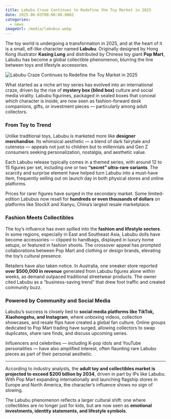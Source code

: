```yaml
---
title: Labubu Craze Continues to Redefine the Toy Market in 2025
date: 2025-06-03T00:00:00.000Z
categories:
  - news
imageUrl: /media/labubus.webp
---
```


The toy world is undergoing a transformation in 2025, and at the heart of it is a small, elf-like character named **Labubu**. Originally designed by Hong Kong illustrator **Kasing Lung** and distributed by Chinese toy giant **Pop Mart**, Labubu has become a global collectible phenomenon, blurring the line between toys and lifestyle accessories.

![Labubu Craze Continues to Redefine the Toy Market in 2025](media/labubus.webp)

What started as a niche art toy series has evolved into an international craze, driven by the rise of **mystery box (blind box)** culture and social media virality. Labubu figurines, packaged in sealed boxes that conceal which character is inside, are now seen as fashion-forward desk companions, gifts, or investment pieces — particularly among adult collectors.

### From Toy to Trend

Unlike traditional toys, Labubu is marketed more like **designer merchandise**. Its whimsical aesthetic — a blend of dark fairytale and cuteness — appeals not just to children but to millennials and Gen Z consumers seeking personalization, nostalgia, and aesthetic value.

Each Labubu release typically comes in a themed series, with around 12 to 15 figures per set, including one or two **“secret” ultra-rare variants**. The scarcity and surprise element have helped turn Labubu into a must-have item, frequently selling out on launch day in both physical stores and online platforms.

Prices for rarer figures have surged in the secondary market. Some limited-edition Labubus now resell for **hundreds or even thousands of dollars** on platforms like StockX and Xianyu, China’s largest resale marketplace.

### Fashion Meets Collectibles

The toy’s influence has even spilled into the **fashion and lifestyle sectors**. In some regions, especially in East and Southeast Asia, Labubu dolls have become accessories — clipped to handbags, displayed in luxury home setups, or featured in fashion shoots. The crossover appeal has prompted collaborations between Pop Mart and clothing or design brands, elevating the toy’s cultural presence.

Retailers have also taken notice. In Australia, one sneaker store reported **over $500,000 in revenue** generated from Labubu figures alone within weeks, as demand outpaced traditional streetwear products. The owner cited Labubu as a “business-saving trend” that drew foot traffic and created community buzz.

### Powered by Community and Social Media

Labubu’s success is closely tied to **social media platforms like TikTok, Xiaohongshu, and Instagram**, where unboxing videos, collection showcases, and resale flips have created a global fan culture. Online groups dedicated to Pop Mart trading have surged, allowing collectors to swap duplicates, share rare finds, and discuss upcoming series.

Influencers and celebrities — including K-pop idols and YouTube personalities — have also amplified interest, often flaunting rare Labubu pieces as part of their personal aesthetic.

* * *

According to industry analysts, the **adult toy and collectibles market is projected to exceed $200 billion by 2034**, driven in part by IPs like Labubu. With Pop Mart expanding internationally and launching flagship stores in Europe and North America, the character’s influence shows no sign of slowing.

The Labubu phenomenon reflects a larger cultural shift: one where collectibles are no longer just for kids, but are now seen as **emotional investments, identity statements, and lifestyle symbols**.
